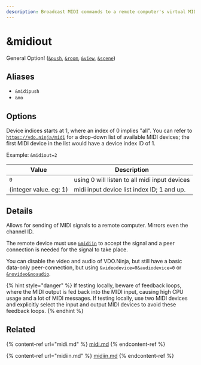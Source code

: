 ```yaml
---
description: Broadcast MIDI commands to a remote computer's virtual MIDI device
---
```


# \&midiout

General Option! ([`&push`](../source-settings/push.md), [`&room`](../general-settings/room.md), [`&view`](../advanced-settings/view-parameters/view.md), [`&scene`](../advanced-settings/view-parameters/scene.md))

## Aliases

* `&midipush`
* `&mo`

## Options

Device indices starts at 1, where an index of 0 implies "all". You can refer to [`https://vdo.ninja/midi`](https://vdo.ninja/midi) for a drop-down list of available MIDI devices; the first MIDI device in the list would have a device index ID of 1.

Example: `&midiout=2`

| Value                  | Description                                   |
| ---------------------- | --------------------------------------------- |
| `0`                    | using 0 will listen to all midi input devices |
| (integer value. eg: 1) | midi input device list index ID; 1 and up.    |

## Details

Allows for sending of MIDI signals to a remote computer. Mirrors even the channel ID.

The remote device must use [`&midiin`](midiin.md) to accept the signal and a peer connection is needed for the signal to take place.

You can disable the video and audio of VDO.Ninja, but still have a basic data-only peer-connection, but using `&videodevice=0&audiodevice=0` or [`&novideo`](../advanced-settings/video-parameters/novideo-1.md)[`&noaudio`](../advanced-settings/view-parameters/noaudio.md).

{% hint style="danger" %}
If testing locally, beware of feedback loops, where the MIDI output is fed back into the MIDI input, causing high CPU usage and a lot of MIDI messages. If testing locally, use two MIDI devices and explicitly select the input and output MIDI devices to avoid these feedback loops.
{% endhint %}

## Related

{% content-ref url="midi.md" %}
[midi.md](midi.md)
{% endcontent-ref %}

{% content-ref url="midiin.md" %}
[midiin.md](midiin.md)
{% endcontent-ref %}
